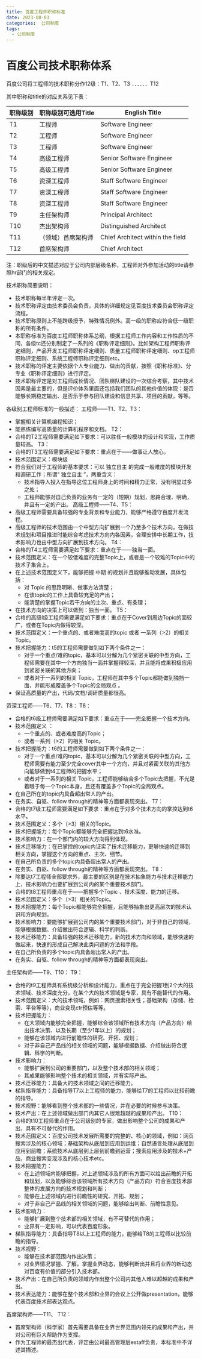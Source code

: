 ```yaml
---
title: 百度工程师职称标准
date: 2023-08-03
categories:  公司制度
tags:
  - 公司制度
---
```



# 百度公司技术职称体系

百度公司将工程师的技术职称分作12级：T1、T2、T3 ．．．．．．T12

其中职称和title的对应关系见下表：

| 职称级别 | 职称级别可选用Title | English Title |
| ------------ | --------------------------- | ---------------- |
| T1 | 工程师 | Software Engineer | 
| T2 | 工程师 | Software Engineer | 
| T3 | 工程师 | Software Engineer | 
| T4 | 高级工程师 | Senior Software Engineer | 
| T5 | 高级工程师 | Senior Software Engineer | 
| T6 | 资深工程师 | Staff Software Engineer | 
| T7 | 资深工程师 | Staff Software Engineer | 
| T8 | 资深工程师 | Staff Software Engineer | 
| T9 | 主任架构师 | Principal Architect | 
| T10 | 杰出架构师 | Distinguished Architect | 
| T11 |（领域）首席架构师 | Chief Architect within the field | 
| T12 | 首席架构师 | Chief Architect | 

注：职级后的中文描述对应于公司内部层级名称，工程师对外参加活动的title请参照hr部门的相关规定。


技术职称简要说明：
* 技术职称每半年评定一次。
* 技术职称评定由技术委员会负责，具体的详细规定见百度技术委员会职称评定流程。
* 技术职称原则上不能跨级授予，特殊情况例外。高一级的职称应符合低一级职称的所有条件。
* 本职称标准为百度工程师职称体系总纲，根据工程师工作内容和工作性质的不同，各级tc还分别制定了一系列的《职称评定细则》。比如架构工程师职称评定细则，产品开发工程师职称评定细则、质量工程师职称评定细则、op工程师职称评定细则、系统工程师职称评定细则etc。
* 技术职称的评定主要依据个人专业能力、做出的贡献，按照《职称标准》、分专业《职称评定细则》进行评定。
* 技术职称评定是对工程师成长情况、团队梯队建设的一次综合考察，其中技术因素是最主要的，但是评价体系里面还包括我们团队的其他价值的体现：是否能够长期稳定输出、是否乐于参与团队建设和信息共享、项目的贡献，等等。


各级别工程师标准的一般描述：
工程师——T1、T2、T3：
* 掌握相关计算机编程知识；
* 能熟练编写高质量的计算机程序和文档。
T2：
* 合格的T2工程师需要满足如下要求：可以胜任一般模块的设计和实现，工作质量较高。
T3：
* 合格的T3工程师需要满足如下要求：重点在于——做事让人放心。
* 技术范围定义：模块级
* 符合我们对于工程师的基本要求：可以 独立自主 的完成一般难度的模块开发和调研工作；所谓“ 独立自主 ”，两重含义：
  * 技术指导人投入在指导这位工程师身上的时间和精力正常，没有明显过多之处；
  * 工程师能够对自己负责的业务有一定的（短期）规划，思路合理、明确，并且有一定的产出。
高级工程师——T4、T5：
* 高级工程师需要具备较强的专业背景和专业能力，能够严格遵守百度开发流程。
* 高级工程师的技术范围由一个中型方向扩展到一个乃至多个技术方向，在做技术规划和项目推进时能综合考虑技术方向内各因素，合理安排中长期工作，技术影响力也由中型方向扩展到技术方向。
T4：
* 合格的T4工程师需要满足如下要求：重点在于——独当一面。
* 技术范围定义：在一个较低难度的完整Topic上，或者是一个较难的Topic中的技术子集合上。
* 在上述技术范围定义下，能够把握 中期 的规划并且能够推动发展，具体包括：
  * 对 Topic 的思路明晰、做事方法清楚；
  * 在该topic的工作上具备较充足的产出；
  * 能清楚的掌握Topic若干方向的主次、重点、有条理；
* 在技术方向的决策上可以做到：独当一面。
T5：
* 合格的高级I级工程师需要满足如下要求：重点在于Cover到周边Topic的面较广，或者在Topic内做得较深。
* 技术范围定义：一个重点的、或者难度高的topic 或者 一系列（>2）的相关 Topic。
* 技术把握能力：t5的工程师需要做到如下两个条件之一：
  * 对于一个重点/难的topic，基本可以分解为几个紧密关联的中型方向，工程师需要在其中一个方向独当一面并掌握得较深，并且能将成果积极应用到紧密关联的其他方向；
  * 或者对于一系列的相关 Topic，工程师在其中多个Topic都能做到独挡一面，并能形成覆盖多个Topic的全局观点 。
* 保证高质量的产出，代码/文档/调研质量都很高。


资深工程师——T6、T7、T8：
T6：
* 合格的t6级工程师需要满足如下要求：重点在于——完全把握一个技术方向。
* 技术范围定义 ：
  * 一个重点的、或者难度高的Topic；
  * 或者一系列（>2）的相关 Topic。
* 技术把握能力：t6的工程师需要做到如下两个条件之一：
  * 对于一个重点/难的topic，基本可以分解为几个紧密关联的中型方向，工程师需要有能力至少完全cover其中一个方向，并且对紧密关联的其他方向能够做到t4工程师的把握水平；
  * 或者对于一系列的相关 Topic，工程师能够结合多个Topic去把握，不光是着眼于每一个Topic本身，且还有覆盖多个Topic的全局观点。
* 在自己所在的topic内具备超出常人的产出。
* 在务实、自驱、follow through的精神等方面都表现突出。
T7：
* 合格的t7级工程师需要满足如下要求：重点在于对多个技术方向的掌控达到t6水平。
* 技术范围定义：多个（>3）相关的Topic。
* 技术把握能力：每个Topic都能够完全把握达到t6水准。
* 技术影响力：在一个部门内的较大方向得到体现。
* 技术迁移能力：在已掌控的topic内证实了技术迁移能力，更够快速的迁移到相关方向，掌握这个方向的重点、主次、细节。
* 在自己所负责的多个topic内具备超出常人的产出。
* 在务实、自驱、follow through的精神等方面都表现突出。
T8：
* 除要达t7工程师全部要求外，最主要的区别是在技术抽象能力与技术迁移能力上，技术影响力也要扩展到公司内的某个重要技术部门。
* 合格的t8工程师重点在于——把握多个Topic 、技术深度、能力的迁移。
* 技术范围定义：多个（>3）相关的Topic。
* 技术把握能力：每个Topic都能够完全把握，且能够抽象出更高层次的技术认识和方向规划。
* 技术影响力：要能够扩展到公司内的某个重要技术部门，对于非自己的领域，能够根据数据、介绍做出符合逻辑、科学的判断。
* 技术迁移能力：具备较强的技术迁移能力，新的技术方向和领域，能够快速的做起来，快速的形成自己解决此类问题的方法和手段。
* 在自己所负责的多个topic内具备超出常人的产出。
* 在务实、自驱、follow through的精神等方面都表现突出。


主任架构师——T9、T10：
T9：
* 合格的t9工程师具有系统级分析和设计能力，重点在于完全把握1到2个大的技术领域、技术深度充分，在某个大的技术领域是专家，具有不能替代的作用。
* 技术范围定义：大的技术领域，例如：网页搜索相关性；基础架构（存储、检索、平台等等），商业变现ctr预估等等。
* 技术把握能力：
  * 在大领域内能够完全把握，能够综合该领域所有技术方向（产品方向）给出技术决策、以及长期（至少1年以上）的规划；
  * 能够在该领域内进行前瞻性的研究、开拓、规划；
  * 对于非自己产品线的相关领域的问题，能够根据数据、介绍做出符合逻辑、科学的判断。
* 技术影响力：
  * 能够扩展到公司的重要部门，以及整个技术部的相关领域；
  * 其成果能够影响整个技术的相关领域，并有实际产出。
* 技术迁移能力：具备大的技术领域之间的迁移能力。
* 梯队指导能力：具备指导T7以上工程师的能力，能够给T7的工程师以比较前瞻的指导。
* 技术视野：能够看到整个技术部的一些情况，并在必要的时候参与决策。
* 技术产出：在上述领域做出部门内其它人很难超越的成果和产出。
T10：
* 合格的t10工程师重点在于公司级别的专家，做出影响整个公司的成果和产出，具有不可替代的作用。
* 技术范围定义：百度公司技术发展所需要的完整的、核心的领域，例如：网页搜索涉及的核心领域；基础架构从底层到应用到运维；自然语言处理从底层到应用到前瞻；系统技术从底层到上层到前瞻到运营；搜索应用涉及的技术+产品，商业搜索变现涉及的核心技术etc。
* 技术把握能力：
  * 在上述领域内能够把握，对上述领域涉及的所有方面可以给出前瞻的开拓和规划，以及能够综合该领域所有技术方向（产品方向）符合百度技术部整体的发展方向的技术规划和判断；
  * 能够在上述领域内进行前瞻性的研究、开拓、规划；
  * 对于非自己产品线的相关领域的问题，能够给出判断、前瞻性意见。
* 技术影响力：
  * 能够扩展到整个技术部的相关领域，有不可替代的作用；
  * 业界有一定影响，可以代表百度形象。
* 梯队指导能力：具备指导T8以上工程师的能力，能够给T8的工程师以比较前瞻的指导。
* 技术视野：
  * 能够在技术部范围内作出决策；
  * 对业界情况掌握、了解，掌握业界动态，能够判断出并且将业界的新动态对百度有价值的部分引入技术部。
* 技术产出：在自己所负责的领域内作出整个公司内其他人难以超越的成果和产出。
* 技术表达能力：能够在整个技术部和业界的会议上公开做presentation，能够代表百度技术部表达观点。


首席架构师——T11、 T12：
* 首席架构师（科学家）首先需要具备在业界世界范围内领先的成果和产出，并对公司有巨大帮助作为支撑。
* 作为工程师的最杰出代表，评定由公司最高管理层estaff负责，本标准中不详述其描述。